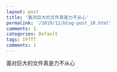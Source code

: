 ```yaml
---
layout: post
title: '面对巨大的文件真是力不从心'
permalink: '/2019/12/blog-post_10.html'
comments: 1
categories: Default
tags: IFTTT
comments: 1
---
```

面对巨大的文件真是力不从心